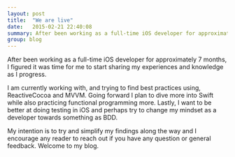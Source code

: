 ```yaml
---
layout: post
title:  "We are live"
date:   2015-02-21 22:40:08
summary: After been working as a full-time iOS developer for approximately 7 months, I figured it was time for me to start sharing my experiences and knowledge as I progress.
group: blog
---
```


After been working as a full-time iOS developer for approximately 7 months, I figured it was time for me to start sharing my experiences and knowledge as I progress.

I am currently working with, and trying to find best practices using, ReactiveCocoa and MVVM. Going forward I plan to dive more into Swift while also practicing functional programming more. Lastly, I want to be better at doing testing in iOS and perhaps try to change my mindset as a developer towards something as BDD. 

My intention is to try and simplify my findings along the way and I encourage any reader to reach out if you have any question or general feedback. Welcome to my blog.
